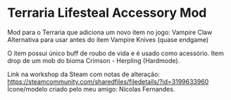 # Terraria Lifesteal Accessory Mod
Mod para o Terraria que adiciona um novo item no jogo: Vampire Claw<br>
Alternativa para usar antes do item Vampire Knives (quase endgame)

O item possui único buff de roubo de vida e é usado como acessório.
Item drop de um mob do bioma Crimson - Herpling (Hardmode).

Link na workshop da Steam com notas de alteração:
https://steamcommunity.com/sharedfiles/filedetails/?id=3199633960 <br>
Ícone/modelo criado pelo meu amigo: Nícolas Fernandes.
